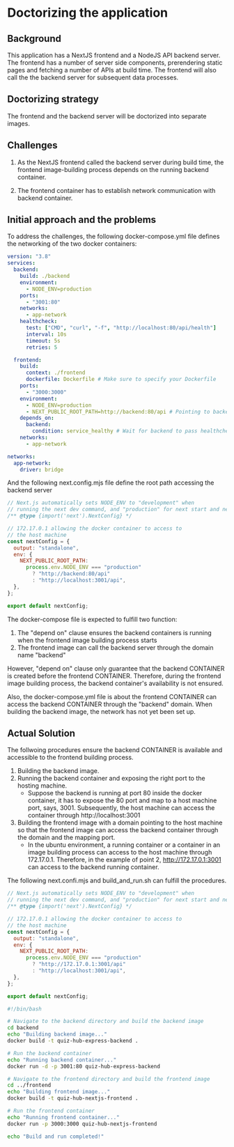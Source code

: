 # Doctorizing the application

## Background

This application has a NextJS frontend and a NodeJS API backend server. The frontend has a number of server side components, prerendering static pages and fetching a number of APIs at build time. The frontend will also call the the backend server for subsequent data processes.

## Doctorizing strategy

The frontend and the backend server will be doctorized into separate images.

## Challenges

1. As the NextJS frontend called the backend server during build time, the frontend image-building process depends on the running backend container.

2. The frontend container has to establish network communication with backend container.

## Initial approach and the problems

To address the challenges, the following docker-compose.yml file defines the networking of the two docker containers:

```yaml
version: "3.8"
services:
  backend:
    build: ./backend
    environment:
      - NODE_ENV=production
    ports:
      - "3001:80"
    networks:
      - app-network
    healthcheck:
      test: ["CMD", "curl", "-f", "http://localhost:80/api/health"]
      interval: 10s
      timeout: 5s
      retries: 5

  frontend:
    build:
      context: ./frontend
      dockerfile: Dockerfile # Make sure to specify your Dockerfile
    ports:
      - "3000:3000"
    environment:
      - NODE_ENV=production
      - NEXT_PUBLIC_ROOT_PATH=http://backend:80/api # Pointing to backend
    depends_on:
      backend:
        condition: service_healthy # Wait for backend to pass healthcheck
    networks:
      - app-network

networks:
  app-network:
    driver: bridge
```

And the following next.config.mjs file define the root path accessing the backend server

```javascript
// Next.js automatically sets NODE_ENV to "development" when
// running the next dev command, and "production" for next start and next build
/** @type {import('next').NextConfig} */

// 172.17.0.1 allowing the docker container to access to
// the host machine
const nextConfig = {
  output: "standalone",
  env: {
    NEXT_PUBLIC_ROOT_PATH:
      process.env.NODE_ENV === "production"
        ? "http://backend:80/api"
        : "http://localhost:3001/api",
  },
};

export default nextConfig;
```

The docker-compose file is expected to fulfill two function:

1. The "depend on" clause ensures the backend containers is running when the frontend image building process starts
2. The frontend image can call the backend server through the domain name "backend"

However, "depend on" clause only guarantee that the backend CONTAINER is created before the frontend CONTAINER. Therefore, during the frontend image building process, the backend container's availability is not ensured.

Also, the docker-compose.yml file is about the frontend CONTAINER can access the backend CONTAINER through the "backend" domain. When building the backend image, the network has not yet been set up.

## Actual Solution

The follwoing procedures ensure the backend CONTAINER is available and accessible to the frontend building process.

1. Building the backend image.
2. Running the backend container and exposing the right port to the hosting machine.
   - Suppose the backend is running at port 80 inside the docker container, it has to expose the 80 port and map to a host machine port, says, 3001. Subsequently, the host machine can access the container through http://localhost:3001
3. Building the frontend image with a domain pointing to the host machine so that the frontend image can access the backend container through the domain and the mapping port.
   - In the ubuntu environment, a running container or a container in an image building process can access to the host machine through 172.17.0.1. Therefore, in the example of point 2, http://172.17.0.1:3001 can access to the backend running container.

The following next.confi.mjs and build_and_run.sh can fulfill the procedures.

```javascript
// Next.js automatically sets NODE_ENV to "development" when
// running the next dev command, and "production" for next start and next build
/** @type {import('next').NextConfig} */

// 172.17.0.1 allowing the docker container to access to
// the host machine
const nextConfig = {
  output: "standalone",
  env: {
    NEXT_PUBLIC_ROOT_PATH:
      process.env.NODE_ENV === "production"
        ? "http://172.17.0.1:3001/api"
        : "http://localhost:3001/api",
  },
};

export default nextConfig;
```

```bash
#!/bin/bash

# Navigate to the backend directory and build the backend image
cd backend
echo "Building backend image..."
docker build -t quiz-hub-express-backend .

# Run the backend container
echo "Running backend container..."
docker run -d -p 3001:80 quiz-hub-express-backend

# Navigate to the frontend directory and build the frontend image
cd ../frontend
echo "Building frontend image..."
docker build -t quiz-hub-nextjs-frontend .

# Run the frontend container
echo "Running frontend container..."
docker run -p 3000:3000 quiz-hub-nextjs-frontend

echo "Build and run completed!"
```
